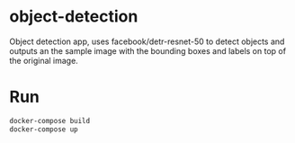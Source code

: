 # object-detection

Object detection app, uses facebook/detr-resnet-50 to detect objects and outputs an the sample image with the bounding boxes and labels on top of the original image.

# Run
```bash
docker-compose build
docker-compose up
```